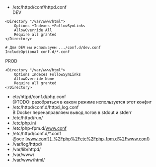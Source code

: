 * /etc/httpd/conf/httpd.conf  
DEV 
````apacheconf
<Directory "/var/www/html">
    Options +Indexes +FollowSymLinks
    AllowOverride All    
    Require all granted
</Directory>    

# Для DEV мы используем .../conf.d/dev.conf
IncludeOptional conf.d/*.conf
````
PROD
````apacheconf
<Directory "/var/www/html">
    Options Indexes FollowSymLinks
    AllowOverride None
    Require all granted
</Directory>
````
* etc/httpd/conf.d/php.conf  
@TODO: разобраться в каком режиме используется этот конфиг
* /etc/httpd/conf.d/httpd_log.conf  
В Docker перенаправляем вывод логов в stdout и stderr
* /etc/httpd/run/
* /etc/php.ini
* /etc/php-fpm.d/www.conf
* /etc/httpd/conf.d/*.conf  
@see [www.conf](..%2Fphp%2Fetc%2Fphp-fpm.d%2Fwww.conf)
* /var/log/httpd/
* /var/lib/httpd/
* /var/www/
* /var/www/html/




